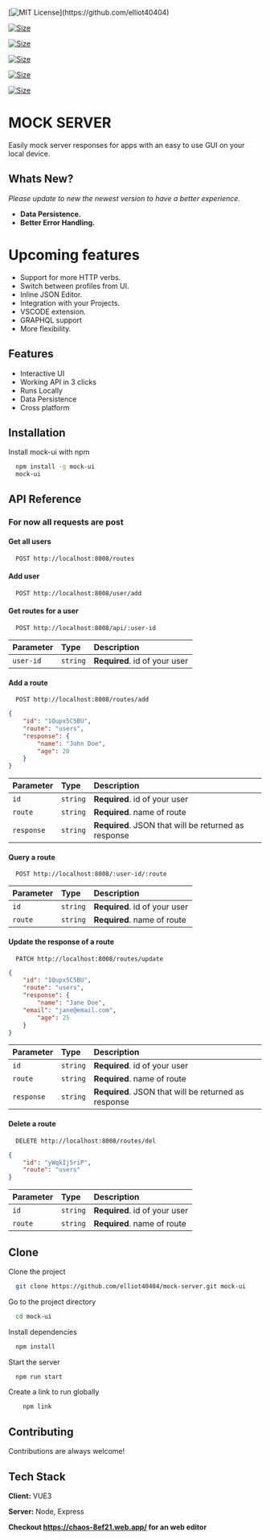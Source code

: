 
[![MIT License](https://img.shields.io/apm/l/atomic-design-ui.svg?)](https://github.com/elliot40404) 

[![Size](https://img.shields.io/bundlephobia/minzip/mock-ui)](https://github.com/elliot40404)

[![Size](https://img.shields.io/github/issues/elliot40404/mock-server)](https://github.com/elliot40404)

[![Size](https://img.shields.io/github/forks/elliot40404/mock-server)](https://github.com/elliot40404)

[![Size](https://img.shields.io/github/stars/elliot40404/mock-server)](https://github.com/elliot40404)

[![Size](https://img.shields.io/npm/dw/mock-ui?style=for-the-badge)](https://github.com/elliot40404)


# MOCK SERVER

Easily mock server responses for apps with an easy to use GUI on your local device.

## Whats New?

*Please update to new the newest version to have a better experience.*

- **Data Persistence.**
- **Better Error Handling.**

# Upcoming features

- Support for more HTTP verbs.
- Switch between profiles from UI.
- Inline JSON Editor.
- Integration with your Projects.
- VSCODE extension.
- GRAPHQL support
- More flexibility.

## Features

- Interactive UI
- Working API in 3 clicks
- Runs Locally
- Data Persistence
- Cross platform

  
## Installation

Install mock-ui with npm

```bash
  npm install -g mock-ui
  mock-ui
```
    
## API Reference

### For now all requests are post

#### Get all users

```http
  POST http://localhost:8008/routes
```

#### Add user

```http
  POST http://localhost:8008/user/add
```

#### Get routes for a user

```http
  POST http://localhost:8008/api/:user-id
```

| Parameter | Type     | Description                       |
| :-------- | :------- | :-------------------------------- |
| `user-id`      | `string` | **Required**. id of your user |


#### Add a route

```http
  POST http://localhost:8008/routes/add
```

```json
{
	"id": "1Qupx5C5BU",
	"route": "users",
	"response": {
		"name": "John Doe",
		"age": 20
	}
}
```
| Parameter | Type     | Description                       |
| :-------- | :------- | :-------------------------------- |
| `id`      | `string` | **Required**. id of your user |
| `route`      | `string` | **Required**. name of route |
| `response`      | `string` | **Required**. JSON that will be returned as response |

#### Query a route

```http
  POST http://localhost:8008/:user-id/:route
```
| Parameter | Type     | Description                       |
| :-------- | :------- | :-------------------------------- |
| `id`      | `string` | **Required**. id of your user |
| `route`      | `string` | **Required**. name of route |

#### Update the response of a route

```http
  PATCH http://localhost:8008/routes/update
```

```json
{
	"id": "1Qupx5C5BU",
	"route": "users",
	"response": {
		"name": "Jane Doe",
    "email": "jane@email.com",
		"age": 25
	}
}
```
| Parameter | Type     | Description                       |
| :-------- | :------- | :-------------------------------- |
| `id`      | `string` | **Required**. id of your user |
| `route`      | `string` | **Required**. name of route |
| `response`      | `string` | **Required**. JSON that will be returned as response |

#### Delete a route

```http
  DELETE http://localhost:8008/routes/del
```

```json
{
	"id": "yWqkIj5riP",
	"route": "users"
}
```
| Parameter | Type     | Description                       |
| :-------- | :------- | :-------------------------------- |
| `id`      | `string` | **Required**. id of your user |
| `route`      | `string` | **Required**. name of route |

## Clone 

Clone the project

```bash
  git clone https://github.com/elliot40404/mock-server.git mock-ui
```

Go to the project directory

```bash
  cd mock-ui
```

Install dependencies

```bash
  npm install
```

Start the server

```bash
  npm run start
```

Create a link to run globally

```bash
    npm link
```

  
## Contributing

Contributions are always welcome!

  
## Tech Stack

**Client:** VUE3

**Server:** Node, Express

**Checkout https://chaos-8ef21.web.app/ for an web editor**